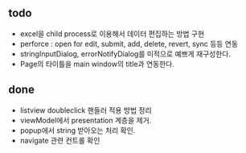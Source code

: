 ﻿## todo

- excel을 child process로 이용해서 데이터 편집하는 방법 구현
- perforce : open for edit, submit, add, delete, revert, sync 등등 연동
- stringInputDialog, errorNotifyDialog를 미적으로 예쁘게 재구성한다.
- Page의 타이틀을 main window의 title과 연동한다.

## done

- listview doubleclick 핸들러 적용 방법 정리
- viewModel에서 presentation 계층을 제거.
- popup에서 string 받아오는 처리 확인.
- navigate 관련 컨트롤 확인
